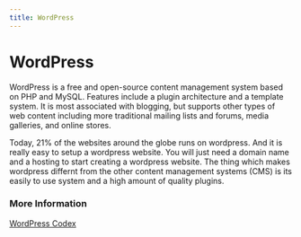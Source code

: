 ```yaml
---
title: WordPress
---
```


# WordPress

WordPress is a free and open-source content management system based on PHP and MySQL. Features include a plugin architecture and a template system. It is most associated with blogging, but supports other types of web content including more traditional mailing lists and forums, media galleries, and online stores.

Today, 21% of the websites around the globe runs on wordpress. And it is really easy to setup a wordpress website. You will just need a domain name and a hosting to start creating a wordpress website. The thing which makes wordpress differnt from the other content management systems (CMS) is its easily to use system and a high amount of quality plugins.

### More Information

<a href='https://codex.wordpress.org/' target='_blank' rel='nofollow'>WordPress Codex</a>
